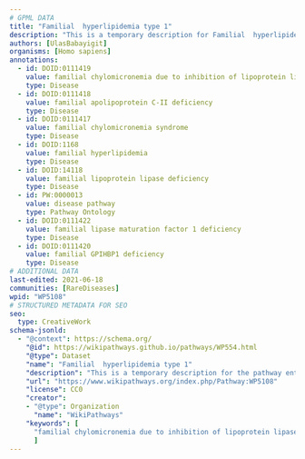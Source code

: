 ```yaml
---
# GPML DATA
title: "Familial  hyperlipidemia type 1"
description: "This is a temporary description for Familial  hyperlipidemia type 1"
authors: [UlasBabayigit]
organisms: [Homo sapiens]
annotations:
  - id: DOID:0111419
    value: familial chylomicronemia due to inhibition of lipoprotein lipase activity
    type: Disease
  - id: DOID:0111418
    value: familial apolipoprotein C-II deficiency
    type: Disease
  - id: DOID:0111417
    value: familial chylomicronemia syndrome
    type: Disease
  - id: DOID:1168
    value: familial hyperlipidemia
    type: Disease
  - id: DOID:14118
    value: familial lipoprotein lipase deficiency
    type: Disease
  - id: PW:0000013
    value: disease pathway
    type: Pathway Ontology
  - id: DOID:0111422
    value: familial lipase maturation factor 1 deficiency
    type: Disease
  - id: DOID:0111420
    value: familial GPIHBP1 deficiency
    type: Disease
# ADDITIONAL DATA
last-edited: 2021-06-18
communities: [RareDiseases]
wpid: "WP5108"
# STRUCTURED METADATA FOR SEO
seo:
  type: CreativeWork
schema-jsonld:
  - "@context": https://schema.org/
    "@id": https://wikipathways.github.io/pathways/WP554.html
    "@type": Dataset
    "name": "Familial  hyperlipidemia type 1"
    "description": "This is a temporary description for the pathway entitled: Familial  hyperlipidemia type 1"
    "url": "https://www.wikipathways.org/index.php/Pathway:WP5108"
    "license": CC0
    "creator":
    - "@type": Organization
      "name": "WikiPathways"
    "keywords": [
      "familial chylomicronemia due to inhibition of lipoprotein lipase activity", "familial apolipoprotein C-II deficiency", "familial chylomicronemia syndrome", "familial hyperlipidemia", "familial lipoprotein lipase deficiency", "disease pathway", "familial lipase maturation factor 1 deficiency", "familial GPIHBP1 deficiency",
      ]
---
```

